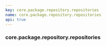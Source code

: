 ```yaml
---
key: core.package.repository.repositories
name: core.package.repository.repositories
api: true
---
```


### core.package.repository.repositories
